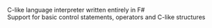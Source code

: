 C-like language interpreter written entirely in F# <BR>
Support for basic control statements, operators and C-like structures
